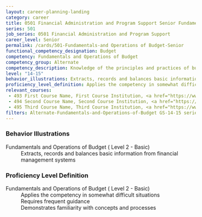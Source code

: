 ```yaml
---
layout: career-planning-landing
category: career
title: 0501 Financial Administration and Program Support Senior Fundamentals and Operations of Budget
series: 501
job_series: 0501 Financial Administration and Program Support
career_level: Senior
permalink: /cards/501-Fundamentals-and Operations of Budget-Senior
functional_competency_designation: Budget
competency: Fundamentals and Operations of Budget
competency_group: Alternate
competency_description: Knowledge of the principles and practices of budget administration and analysis; including preparing, justifying, reporting on, and executing the budget; and the relationships among program, budget, accounting, and reporting systems
level: "14-15"
behavior_illustrations: Extracts, records and balances basic information from financial management systems
proficiency_level_definition: Applies the competency in somewhat difficult situations ? Requires frequent guidance ? Demonstrates familiarity with concepts and processes
relevant_courses: 
 - 493 First Course Name, First Course Institution, <a href="https://www.cfo.gov">www.cfo.gov</a>
 - 494 Second Course Name, Second Course Institution, <a href="https://www.cfo.gov">www.cfo.gov</a>
 - 495 Third Course Name, Third Course Institution, <a href="https://www.cfo.gov">www.cfo.gov</a>
filters: Alternate-Fundamentals-and-Operations-of-Budget GS-14-15 series-0501
---
```


<div class="desktop:grid-col-6 margin-y-205">
  <div class="border-top-05 bg-white padding-2 shadow-5 height-full members-hover border-1px border-gray-30 border-top-orange radius-lg">
    <h3>Behavior Illustrations</h3>
    <dl class="text-base"><dt>Fundamentals and Operations of Budget ( Level 2 - Basic)</dt><dd>Extracts, records and balances basic information from financial management systems</dd></dl>
  </div>
</div>
<div class="desktop:grid-col-6 margin-y-205">
  <div class="border-top-05 bg-white padding-2 shadow-5 height-full members-hover border-1px border-gray-30 border-top-orange radius-lg">
    <h3>Proficiency Level Definition</h3>
    <dl class="text-base"><dt>Fundamentals and Operations of Budget ( Level 2 - Basic)</dt><dd>Applies the competency in somewhat difficult situations </dd><dd> Requires frequent guidance </dd><dd> Demonstrates familiarity with concepts and processes</dd></dl>
  </div>
</div>
